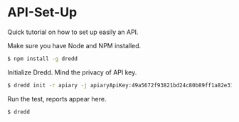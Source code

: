 # API-Set-Up
Quick tutorial on how to set up easily an API.

Make sure you have Node and NPM installed.
```bash
$ npm install -g dredd
```

Initialize Dredd. Mind the privacy of API key.
```bash
$ dredd init -r apiary -j apiaryApiKey:49a5672f93821bd24c80b89ff1a82e31 -j apiaryApiName:acrossow
```
Run the test, reports appear here.
```bash
$ dredd
```
